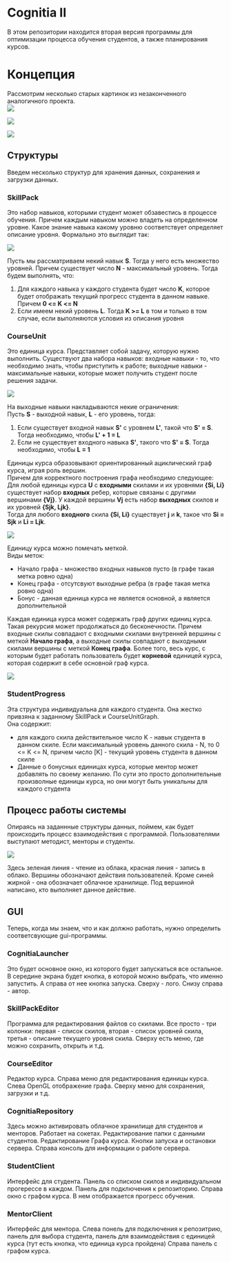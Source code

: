 # Cognitia II
В этом репозитории находится вторая версия программы для оптимизации процесса обучения студентов, а также планирования курсов.

# Концепция
Рассмотрим несколько старых картинок из незаконченного аналогичного проекта.   
![](https://github.com/timattt/Project-Cognitia-II/blob/main/About/old/0.png)

![](https://github.com/timattt/Project-Cognitia-II/blob/main/About/old/1.png)

![](https://github.com/timattt/Project-Cognitia-II/blob/main/About/old/2.png)

## Структуры
Введем несколько структур для хранения данных, сохранения и загрузки данных.

### SkillPack
Это набор навыков, которыми студент может обзавестись в процессе обучения. Причем каждым навыком можно владеть на определенном уровне. 
Какое знание навыка какому уровню соответствует определяет описание уровня. Формально это выглядит так:

![](https://github.com/timattt/Project-Cognitia-II/blob/main/About/SkillPack.png)

Пусть мы рассматриваем некий навык **S**. Тогда у него есть множество уровней. Причем существует число **N** - максимальный уровень.
Тогда будем выполнять, что:
1. Для каждого навыка у каждого студента будет число **K**, которое будет отображать текущий прогресс студента в данном навыке. Причем **0 <= K <= N**
2. Если имеем некий уровень **L**. Тогда **K >= L** в том и только в том случае, если выполняются условия из описания уровня

### CourseUnit
Это единица курса. Представляет собой задачу, которую нужно выполнить. Существуют два набора навыков: входные навыки - то, что необходимо знать, чтобы приступить к работе; выходные навыки - максимальные навыки, которые может получить студент после решения задачи.

![](https://github.com/timattt/Project-Cognitia-II/blob/main/About/CourseUnit.jpg)

На выходные навыки накладываются некие ограничения:   
Пусть **S** - выходной навык, **L** - его уровень, тогда:
1. Если существует входной навык **S'** с уровнем **L'**, такой что **S' = S**. Тогда необходимо, чтобы **L' + 1 = L**
2. Если не существует входного навыка **S'**, такого что **S' = S**. Тогда необходимо, чтобы **L = 1**

Единицы курса образовывают ориентированный ациклический граф курса, играя роль вершин.   
Причем для корректного построения графа необходимо следующее:      
Для любой единицы курса **U** с **входными** скилами и их уровнями **{Si, Li}** существует набор **входных** ребер, которые связаны с другими вершинами **{Vj}**.
У каждой вершины **Vj** есть набор **выходных** скилов и их уровней **{Sjk, Ljk}**.   
Тогда для любого **входного** скила **{Si, Li}** существует **j** и **k**, такое что **Si = Sjk** и **Li = Ljk**.   

![](https://github.com/timattt/Project-Cognitia-II/blob/main/About/CourseGraph.jpg)

Единицу курса можно помечать меткой.   
Виды меток:
* Начало графа - множество входных навыков пусто (в графе такая метка ровно одна)
* Конец графа - отсутсвуют выходные ребра (в графе такая метка ровно одна)
* Бонус - данная единица курса не является основной, а является дополнительной   

Каждая единица курса может содержать граф других единиц курса. Такая рекурсия может продолжаться до бесконечности.
Причем входные скилы совпадают с входными скилами внутренней вершины с меткой **Начало графа**, а выходные скилы совпадают с выходными скилами вершины с меткой **Конец графа**.
Более того, весь курс, с которым будет работать пользователь будет **корневой** единицей курса, которая содержит в себе основной граф курса.

![](https://github.com/timattt/Project-Cognitia-II/blob/main/About/CourseUnitRecursion.jpg)

### StudentProgress
Эта структура индивидуальна для каждого студента. Она жестко привзяна к заданному SkillPack и CourseUnitGraph.   
Она содержит:
* для каждого скила действительное число K - навык студента в данном скиле. Если максимальный уровень данного скила - N, то 0 <= K <= N, причем число [K] - текущий уровень студента в данном скиле
* Данные о бонусных единицах курса, которые ментор может добавлять по своему желанию. По сути это просто дополнительные произволные единицы курса, но они могут быть уникальны для каждого студента


## Процесс работы системы
Опираясь на заданнные структуры данных, поймем, как будет происходить процесс взаимодействия с программой. Пользователями выступают методист, менторы и студенты.

![](https://github.com/timattt/Project-Cognitia-II/blob/main/About/WorkProcess.jpg)

Здесь зеленая линия - чтение из облака, красная линия - запись в облако. Вершины обозначают действия пользователей. Кроме синей жирной - она обозначает облачное хранилище.
Под вершиной написано, кто выполняет данное действие.


## GUI
Теперь, когда мы знаем, что и как должно работать, нужно определить соответсвующие gui-программы.

### CognitiaLauncher
Это будет основное окно, из которого будет запускаться все остальное.
В середине экрана будет кнопка, в которой можно выбрать, что именно запустить. А справа от нее кнопка запуска.
Сверху - лого. Снизу справа - автор.

### SkillPackEditor
Программа для редактирования файлов со скилами. Все просто - три колонки: первая - список скилов, вторая - список уровней скила, третья - описание текущего уровня скила.
Сверху есть меню, где можно сохранить, открыть и т.д.

### CourseEditor
Редактор курса.
Справа меню для редактирования единицы курса. Слева OpenGL отображение графа.
Сверху меню для сохранения, загрузки и т.д.

### CognitiaRepository
Здесь можно активировать облачное хранилище для студентов и менторов.
Работает на сокетах.
Редактирование папки с данными студентов.
Редактирование Графа курса.
Кнопки запуска и остановки сервера.
Справа консоль для информации о работе сервера.

### StudentClient
Интерфейс для студента.
Панель со списком скилов и индивидуальном прогерессе в каждом.
Панель для подключения к репозиторию.
Справа окно с графом курса. В нем отображается прогресс обучения.

### MentorClient
Интерфейс для ментора.
Слева понель для подключения к репозитрию, панель для выбора студента, панель для взаимодействия с единицей курса (тут есть кнопка, что единица курса пройдена)
Справа панель с графом курса.










